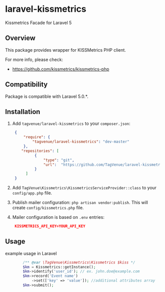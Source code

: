 # laravel-kissmetrics
Kissmetrics Facade for Laravel 5

## Overview
This package provides wrapper for KISSMetrics PHP client.

For more info, please check:
- https://github.com/kissmetrics/kissmetrics-php

## Compatibility
Package is compatible with Laravel 5.0.*.

## Installation

1. Add `tagvenue/laravel-kissmetrics` to your `composer.json`:

   ```json
    {
        "require": {
            "tagvenue/laravel-kissmetrics": "dev-master"
        },
       "repositories": [
             {
                 "type": "git",
                 "url":  "https://github.com/TagVenue/laravel-kissmetrics.git"
             }
         ]
    }
   ```


2. Add `TagVenue\Kissmetrics\KissmetricsServiceProvider::class` to your `config/app.php` file.
3. Publish mailer configuration: `php artisan vendor:publish`. This will create `config/kissmetrics.php` file.
4. Mailer configuration is based on `.env` entries:

   ```json
    KISSMETRICS_API_KEY=YOUR_API_KEY
   ```


## Usage

example usage in Laravel
```php
        /** @var \TagVenue\Kissmetrics\Kissmetrics $kiss */
        $km = Kissmetrics::getInstance();
        $km->identify('user_id'); // ex. john.doe@example.com
        $km->record('Event name')
            ->set(['key' => 'value']); //additional attributes array
        $km->submit();
```